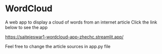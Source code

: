 # WordCloud
A web app to display a cloud of words from an internet article
Click the link below to see the app

https://saitejeswar1-wordcloud-app-zhechc.streamlit.app/

Feel free to change the article sources in app.py file 
